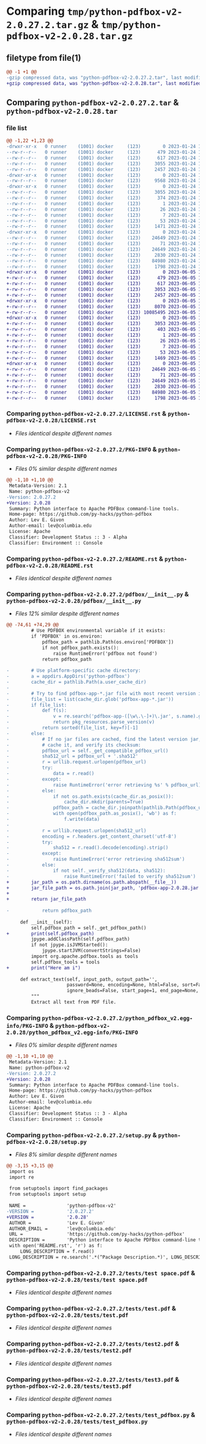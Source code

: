 # Comparing `tmp/python-pdfbox-v2-2.0.27.2.tar.gz` & `tmp/python-pdfbox-v2-2.0.28.tar.gz`

## filetype from file(1)

```diff
@@ -1 +1 @@
-gzip compressed data, was "python-pdfbox-v2-2.0.27.2.tar", last modified: Tue Jan 24 15:45:13 2023, max compression
+gzip compressed data, was "python-pdfbox-v2-2.0.28.tar", last modified: Mon Jun  5 12:12:54 2023, max compression
```

## Comparing `python-pdfbox-v2-2.0.27.2.tar` & `python-pdfbox-v2-2.0.28.tar`

### file list

```diff
@@ -1,22 +1,23 @@
-drwxr-xr-x   0 runner    (1001) docker     (123)        0 2023-01-24 15:45:13.191335 python-pdfbox-v2-2.0.27.2/
--rw-r--r--   0 runner    (1001) docker     (123)      479 2023-01-24 15:44:54.000000 python-pdfbox-v2-2.0.27.2/AUTHORS.rst
--rw-r--r--   0 runner    (1001) docker     (123)      617 2023-01-24 15:44:54.000000 python-pdfbox-v2-2.0.27.2/LICENSE.rst
--rw-r--r--   0 runner    (1001) docker     (123)     3055 2023-01-24 15:45:13.191335 python-pdfbox-v2-2.0.27.2/PKG-INFO
--rw-r--r--   0 runner    (1001) docker     (123)     2457 2023-01-24 15:44:54.000000 python-pdfbox-v2-2.0.27.2/README.rst
-drwxr-xr-x   0 runner    (1001) docker     (123)        0 2023-01-24 15:45:13.191335 python-pdfbox-v2-2.0.27.2/pdfbox/
--rw-r--r--   0 runner    (1001) docker     (123)     9568 2023-01-24 15:44:54.000000 python-pdfbox-v2-2.0.27.2/pdfbox/__init__.py
-drwxr-xr-x   0 runner    (1001) docker     (123)        0 2023-01-24 15:45:13.191335 python-pdfbox-v2-2.0.27.2/python_pdfbox_v2.egg-info/
--rw-r--r--   0 runner    (1001) docker     (123)     3055 2023-01-24 15:45:13.000000 python-pdfbox-v2-2.0.27.2/python_pdfbox_v2.egg-info/PKG-INFO
--rw-r--r--   0 runner    (1001) docker     (123)      374 2023-01-24 15:45:13.000000 python-pdfbox-v2-2.0.27.2/python_pdfbox_v2.egg-info/SOURCES.txt
--rw-r--r--   0 runner    (1001) docker     (123)        1 2023-01-24 15:45:13.000000 python-pdfbox-v2-2.0.27.2/python_pdfbox_v2.egg-info/dependency_links.txt
--rw-r--r--   0 runner    (1001) docker     (123)       26 2023-01-24 15:45:13.000000 python-pdfbox-v2-2.0.27.2/python_pdfbox_v2.egg-info/requires.txt
--rw-r--r--   0 runner    (1001) docker     (123)        7 2023-01-24 15:45:13.000000 python-pdfbox-v2-2.0.27.2/python_pdfbox_v2.egg-info/top_level.txt
--rw-r--r--   0 runner    (1001) docker     (123)       53 2023-01-24 15:45:13.191335 python-pdfbox-v2-2.0.27.2/setup.cfg
--rw-r--r--   0 runner    (1001) docker     (123)     1471 2023-01-24 15:44:54.000000 python-pdfbox-v2-2.0.27.2/setup.py
-drwxr-xr-x   0 runner    (1001) docker     (123)        0 2023-01-24 15:45:13.191335 python-pdfbox-v2-2.0.27.2/tests/
--rw-r--r--   0 runner    (1001) docker     (123)    24649 2023-01-24 15:44:54.000000 python-pdfbox-v2-2.0.27.2/tests/test space.pdf
--rw-r--r--   0 runner    (1001) docker     (123)       71 2023-01-24 15:44:54.000000 python-pdfbox-v2-2.0.27.2/tests/test.md
--rw-r--r--   0 runner    (1001) docker     (123)    24649 2023-01-24 15:44:54.000000 python-pdfbox-v2-2.0.27.2/tests/test.pdf
--rw-r--r--   0 runner    (1001) docker     (123)     2830 2023-01-24 15:44:54.000000 python-pdfbox-v2-2.0.27.2/tests/test2.pdf
--rw-r--r--   0 runner    (1001) docker     (123)    84980 2023-01-24 15:44:54.000000 python-pdfbox-v2-2.0.27.2/tests/test3.pdf
--rw-r--r--   0 runner    (1001) docker     (123)     1798 2023-01-24 15:44:54.000000 python-pdfbox-v2-2.0.27.2/tests/test_pdfbox.py
+drwxr-xr-x   0 runner    (1001) docker     (123)        0 2023-06-05 12:12:54.175332 python-pdfbox-v2-2.0.28/
+-rw-r--r--   0 runner    (1001) docker     (123)      479 2023-06-05 12:12:45.000000 python-pdfbox-v2-2.0.28/AUTHORS.rst
+-rw-r--r--   0 runner    (1001) docker     (123)      617 2023-06-05 12:12:45.000000 python-pdfbox-v2-2.0.28/LICENSE.rst
+-rw-r--r--   0 runner    (1001) docker     (123)     3053 2023-06-05 12:12:54.175332 python-pdfbox-v2-2.0.28/PKG-INFO
+-rw-r--r--   0 runner    (1001) docker     (123)     2457 2023-06-05 12:12:45.000000 python-pdfbox-v2-2.0.28/README.rst
+drwxr-xr-x   0 runner    (1001) docker     (123)        0 2023-06-05 12:12:54.163332 python-pdfbox-v2-2.0.28/pdfbox/
+-rw-r--r--   0 runner    (1001) docker     (123)     8070 2023-06-05 12:12:45.000000 python-pdfbox-v2-2.0.28/pdfbox/__init__.py
+-rw-r--r--   0 runner    (1001) docker     (123) 10085495 2023-06-05 12:12:45.000000 python-pdfbox-v2-2.0.28/pdfbox/pdfbox-app-2.0.28.jar
+drwxr-xr-x   0 runner    (1001) docker     (123)        0 2023-06-05 12:12:54.175332 python-pdfbox-v2-2.0.28/python_pdfbox_v2.egg-info/
+-rw-r--r--   0 runner    (1001) docker     (123)     3053 2023-06-05 12:12:54.000000 python-pdfbox-v2-2.0.28/python_pdfbox_v2.egg-info/PKG-INFO
+-rw-r--r--   0 runner    (1001) docker     (123)      403 2023-06-05 12:12:54.000000 python-pdfbox-v2-2.0.28/python_pdfbox_v2.egg-info/SOURCES.txt
+-rw-r--r--   0 runner    (1001) docker     (123)        1 2023-06-05 12:12:54.000000 python-pdfbox-v2-2.0.28/python_pdfbox_v2.egg-info/dependency_links.txt
+-rw-r--r--   0 runner    (1001) docker     (123)       26 2023-06-05 12:12:54.000000 python-pdfbox-v2-2.0.28/python_pdfbox_v2.egg-info/requires.txt
+-rw-r--r--   0 runner    (1001) docker     (123)        7 2023-06-05 12:12:54.000000 python-pdfbox-v2-2.0.28/python_pdfbox_v2.egg-info/top_level.txt
+-rw-r--r--   0 runner    (1001) docker     (123)       53 2023-06-05 12:12:54.175332 python-pdfbox-v2-2.0.28/setup.cfg
+-rw-r--r--   0 runner    (1001) docker     (123)     1469 2023-06-05 12:12:45.000000 python-pdfbox-v2-2.0.28/setup.py
+drwxr-xr-x   0 runner    (1001) docker     (123)        0 2023-06-05 12:12:54.175332 python-pdfbox-v2-2.0.28/tests/
+-rw-r--r--   0 runner    (1001) docker     (123)    24649 2023-06-05 12:12:45.000000 python-pdfbox-v2-2.0.28/tests/test space.pdf
+-rw-r--r--   0 runner    (1001) docker     (123)       71 2023-06-05 12:12:45.000000 python-pdfbox-v2-2.0.28/tests/test.md
+-rw-r--r--   0 runner    (1001) docker     (123)    24649 2023-06-05 12:12:45.000000 python-pdfbox-v2-2.0.28/tests/test.pdf
+-rw-r--r--   0 runner    (1001) docker     (123)     2830 2023-06-05 12:12:45.000000 python-pdfbox-v2-2.0.28/tests/test2.pdf
+-rw-r--r--   0 runner    (1001) docker     (123)    84980 2023-06-05 12:12:45.000000 python-pdfbox-v2-2.0.28/tests/test3.pdf
+-rw-r--r--   0 runner    (1001) docker     (123)     1798 2023-06-05 12:12:45.000000 python-pdfbox-v2-2.0.28/tests/test_pdfbox.py
```

### Comparing `python-pdfbox-v2-2.0.27.2/LICENSE.rst` & `python-pdfbox-v2-2.0.28/LICENSE.rst`

 * *Files identical despite different names*

### Comparing `python-pdfbox-v2-2.0.27.2/PKG-INFO` & `python-pdfbox-v2-2.0.28/PKG-INFO`

 * *Files 0% similar despite different names*

```diff
@@ -1,10 +1,10 @@
 Metadata-Version: 2.1
 Name: python-pdfbox-v2
-Version: 2.0.27.2
+Version: 2.0.28
 Summary: Python interface to Apache PDFBox command-line tools.
 Home-page: https://github.com/py-hacks/python-pdfbox
 Author: Lev E. Givon
 Author-email: lev@columbia.edu
 License: Apache
 Classifier: Development Status :: 3 - Alpha
 Classifier: Environment :: Console
```

### Comparing `python-pdfbox-v2-2.0.27.2/README.rst` & `python-pdfbox-v2-2.0.28/README.rst`

 * *Files identical despite different names*

### Comparing `python-pdfbox-v2-2.0.27.2/pdfbox/__init__.py` & `python-pdfbox-v2-2.0.28/pdfbox/__init__.py`

 * *Files 12% similar despite different names*

```diff
@@ -74,61 +74,29 @@
         # Use PDFBOX environmental variable if it exists:
         if 'PDFBOX' in os.environ:
             pdfbox_path = pathlib.Path(os.environ['PDFBOX'])
             if not pdfbox_path.exists():
                 raise RuntimeError('pdfbox not found')
             return pdfbox_path
 
-        # Use platform-specific cache directory:
-        a = appdirs.AppDirs('python-pdfbox')
-        cache_dir = pathlib.Path(a.user_cache_dir)
-
-        # Try to find pdfbox-app-*.jar file with most recent version in cache directory:
-        file_list = list(cache_dir.glob('pdfbox-app-*.jar'))
-        if file_list:
-            def f(s):
-                v = re.search('pdfbox-app-([\w\.\-]+)\.jar', s.name).group(1)
-                return pkg_resources.parse_version(v)
-            return sorted(file_list, key=f)[-1]
-        else:
-            # If no jar files are cached, find the latest version jar, retrieve it,
-            # cache it, and verify its checksum:
-            pdfbox_url = self._get_compatible_pdfbox_url()
-            sha512_url = pdfbox_url + '.sha512'
-            r = urllib.request.urlopen(pdfbox_url)
-            try:
-                data = r.read()
-            except:
-                raise RuntimeError('error retrieving %s' % pdfbox_url)
-            else:
-                if not os.path.exists(cache_dir.as_posix()):
-                    cache_dir.mkdir(parents=True)
-                pdfbox_path = cache_dir.joinpath(pathlib.Path(pdfbox_url).name)
-                with open(pdfbox_path.as_posix(), 'wb') as f:
-                    f.write(data)
-
-            r = urllib.request.urlopen(sha512_url)
-            encoding = r.headers.get_content_charset('utf-8')
-            try:
-                sha512 = r.read().decode(encoding).strip()
-            except:
-                raise RuntimeError('error retrieving sha512sum')
-            else:
-                if not self._verify_sha512(data, sha512):
-                    raise RuntimeError('failed to verify sha512sum')
+        jar_path = os.path.dirname(os.path.abspath(__file__))
+        jar_file_path = os.path.join(jar_path, 'pdfbox-app-2.0.28.jar')
+
+        return jar_file_path
 
-            return pdfbox_path
 
     def __init__(self):
         self.pdfbox_path = self._get_pdfbox_path()
+        print(self.pdfbox_path)
         jpype.addClassPath(self.pdfbox_path)
         if not jpype.isJVMStarted():
             jpype.startJVM(convertStrings=False)
         import org.apache.pdfbox.tools as tools
         self.pdfbox_tools = tools
+        print("Here am i")
 
     def extract_text(self, input_path, output_path='',
                      password=None, encoding=None, html=False, sort=False,
                      ignore_beads=False, start_page=1, end_page=None, console=False):
         """
         Extract all text from PDF file.
```

### Comparing `python-pdfbox-v2-2.0.27.2/python_pdfbox_v2.egg-info/PKG-INFO` & `python-pdfbox-v2-2.0.28/python_pdfbox_v2.egg-info/PKG-INFO`

 * *Files 0% similar despite different names*

```diff
@@ -1,10 +1,10 @@
 Metadata-Version: 2.1
 Name: python-pdfbox-v2
-Version: 2.0.27.2
+Version: 2.0.28
 Summary: Python interface to Apache PDFBox command-line tools.
 Home-page: https://github.com/py-hacks/python-pdfbox
 Author: Lev E. Givon
 Author-email: lev@columbia.edu
 License: Apache
 Classifier: Development Status :: 3 - Alpha
 Classifier: Environment :: Console
```

### Comparing `python-pdfbox-v2-2.0.27.2/setup.py` & `python-pdfbox-v2-2.0.28/setup.py`

 * *Files 8% similar despite different names*

```diff
@@ -3,15 +3,15 @@
 import os
 import re
 
 from setuptools import find_packages
 from setuptools import setup
 
 NAME =               'python-pdfbox-v2'
-VERSION =            '2.0.27.2'
+VERSION =            '2.0.28'
 AUTHOR =             'Lev E. Givon'
 AUTHOR_EMAIL =       'lev@columbia.edu'
 URL =                'https://github.com/py-hacks/python-pdfbox'
 DESCRIPTION =        'Python interface to Apache PDFBox command-line tools.'
 with open('README.rst', 'r') as f:
     LONG_DESCRIPTION = f.read()
 LONG_DESCRIPTION = re.search('.*(^Package Description.*)', LONG_DESCRIPTION, re.MULTILINE|re.DOTALL).group(1)
```

### Comparing `python-pdfbox-v2-2.0.27.2/tests/test space.pdf` & `python-pdfbox-v2-2.0.28/tests/test space.pdf`

 * *Files identical despite different names*

### Comparing `python-pdfbox-v2-2.0.27.2/tests/test.pdf` & `python-pdfbox-v2-2.0.28/tests/test.pdf`

 * *Files identical despite different names*

### Comparing `python-pdfbox-v2-2.0.27.2/tests/test2.pdf` & `python-pdfbox-v2-2.0.28/tests/test2.pdf`

 * *Files identical despite different names*

### Comparing `python-pdfbox-v2-2.0.27.2/tests/test3.pdf` & `python-pdfbox-v2-2.0.28/tests/test3.pdf`

 * *Files identical despite different names*

### Comparing `python-pdfbox-v2-2.0.27.2/tests/test_pdfbox.py` & `python-pdfbox-v2-2.0.28/tests/test_pdfbox.py`

 * *Files identical despite different names*

